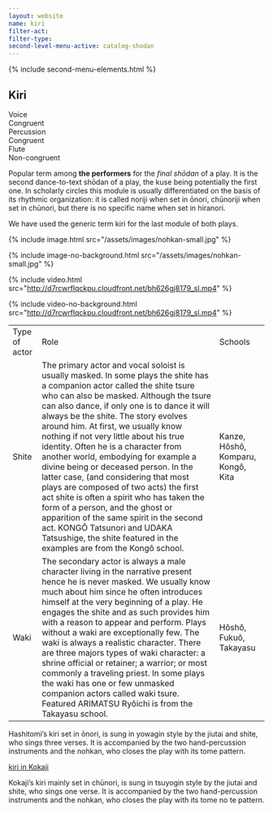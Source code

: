 ```yaml
---
layout: website
name: kiri 
filter-act: 
filter-type: 
second-level-menu-active: catalog-shodan
---
```


{% include second-menu-elements.html %}

<main class="page-content">
  <div class="text-container">
    <h2>Kiri</h2>
    <div class="introductory-table">
      <div class="introductory-table__element">
        <div class="introductory-table__term">Voice</div>
        <div class="introductory-table__definition">Congruent</div>
      </div>
      <div class="introductory-table__element">
        <div class="introductory-table__term">Percussion</div>
        <div class="introductory-table__definition">Congruent</div>
      </div>
      <div class="introductory-table__element">
        <div class="introductory-table__term">Flute</div>
        <div class="introductory-table__definition">Non-congruent</div>
      </div>
    </div> 
    <p>Popular term among <strong>the performers</strong> for the <em>final shōdan</em> of a play. It is the second dance-to-text shōdan of a play, the kuse being potentially the first one. In scholarly circles this module is usually differentiated on the basis of its rhythmic organization: it is called noriji when set in ōnori, chūnoriji when set in chūnori, but there is no specific name when set in hiranori.</p>
    <p>We have used the generic term kiri for the last module of both plays.</p> 
  </div>

  {% include image.html src="/assets/images/nohkan-small.jpg" %}

  {% include image-no-background.html src="/assets/images/nohkan-small.jpg" %}
  
  {% include video.html src="http://d7rcwrflqckpu.cloudfront.net/bh626gj8179_sl.mp4" %}

  {% include video-no-background.html src="http://d7rcwrflqckpu.cloudfront.net/bh626gj8179_sl.mp4" %}

  <table class="content-table">
    <tr class="content-table__row content-table__row--header">
      <td class="content-table__column">Type of actor</td>
      <td class="content-table__column">Role</td>
      <td class="content-table__column">Schools</td>
    </tr>
    <tr class="content-table__row">
      <td class="content-table__column">Shite</td>
      <td class="content-table__column">The primary actor and vocal soloist is usually masked. In some plays the shite has a companion actor called the shite tsure who can also be masked. Although the tsure can also dance, if only one is to dance it will always be the shite. The story evolves around him. At first, we usually know nothing if not very little about his true identity. Often he is a character from another world, embodying for example a divine being or deceased person. In the latter case, (and considering that most plays are composed of two acts) the first act shite is often a spirit who has taken the form of a person, and the ghost or apparition of the same spirit in the second act.  KONGÔ Tatsunori and UDAKA Tatsushige, the shite featured in the examples are from the Kongô school.</td>
      <td class="content-table__column">Kanze, Hôshô, Komparu, Kongô, Kita</td>
    </tr>
    <tr class="content-table__row">
      <td class="content-table__column">Waki</td>
      <td class="content-table__column">The secondary actor is always a male character living in the narrative present hence he is never masked. We usually know much about him since he often introduces himself at the very beginning of a play. He engages the shite and as such provides him with a reason to appear and perform. Plays without a waki are exceptionally few. The waki is always a realistic character. There are three majors types of waki character: a shrine official or retainer; a warrior; or most commonly a traveling priest. In some plays the waki has one or few unmasked companion actors called waki tsure. Featured ARIMATSU Ryôichi is from the Takayasu school.</td>
      <td class="content-table__column">Hôshô, Fukuô, Takayasu</td>
    </tr>
  </table> 

  <div class="tabs-container">
    <div class="tabs-container__links">
      <div class="wrapper">
        <div id="tabs"></div>
      </div>
    </div>
    <div class="tabs-container__content">
      <div class="wrapper">
        <section id="intro" title="Hashitomi Kiri" class="tabbed-narrative">
          <p>Hashitomi’s kiri set in ōnori, is sung in yowagin style by the jiutai and shite, who sings three verses. It is accompanied by the two hand-percussion instruments and the nohkan, who closes the play with its tome pattern.</p>
        </section>
        <section id="part1" title="Kokaji Kiri" class="tabbed-narrative">
          <p><a href="/kokaji/kiri" target="_blank">kiri in Kokaji</a></p>
          <p>Kokaji’s kiri mainly set in chūnori, is sung in tsuyogin style by the jiutai and shite, who sings one verse. It is accompanied by the two hand-percussion instruments and the nohkan, who closes the play with its tome no te pattern.</p>
        </section>
      </div>
    </div>
  </div>
</main>


